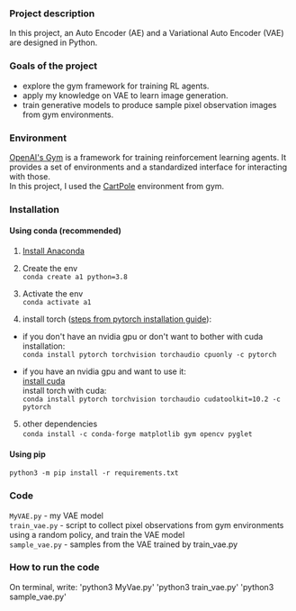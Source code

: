 
### Project description
In this project, an Auto Encoder (AE) and a Variational Auto Encoder (VAE) are designed in Python.

### Goals of the project
* explore the gym framework for training RL agents.
* apply my knowledge on VAE to learn image generation.
* train generative models to produce sample pixel observation images from gym environments.

### Environment
[OpenAI's Gym](https://gym.openai.com/) is a framework for training reinforcement 
learning agents. It provides a set of environments and a
standardized interface for interacting with those.   
In this project, I used the [CartPole](https://gym.openai.com/envs/CartPole-v1/) environment from gym.

### Installation

#### Using conda (recommended)    
1. [Install Anaconda](https://www.anaconda.com/products/individual)

2. Create the env    
`conda create a1 python=3.8` 

3. Activate the env     
`conda activate a1`    

4. install torch ([steps from pytorch installation guide](https://pytorch.org/)):    
- if you don't have an nvidia gpu or don't want to bother with cuda installation:    
`conda install pytorch torchvision torchaudio cpuonly -c pytorch`    
  
- if you have an nvidia gpu and want to use it:    
[install cuda](https://docs.nvidia.com/cuda/index.html)   
install torch with cuda:   
`conda install pytorch torchvision torchaudio cudatoolkit=10.2 -c pytorch`

5. other dependencies   
`conda install -c conda-forge matplotlib gym opencv pyglet`

#### Using pip
`python3 -m pip install -r requirements.txt`

### Code
`MyVAE.py` - my VAE model   
`train_vae.py` - script to collect pixel observations from gym environments using a random policy, and train the VAE model     
`sample_vae.py` - samples from the VAE trained by train_vae.py    

### How to run the code
On terminal, write:
'python3 MyVae.py'
'python3 train_vae.py'
'python3 sample_vae.py'
